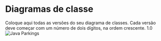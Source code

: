 # Diagramas de classe
Coloque aqui todas as versões do seu diagrama de classes. Cada versão deve começar com um número de dois dígitos, na ordem crescente.
1.0
![Java Parkings](https://github.com/user-attachments/assets/d82acc64-7c20-482b-99e7-9ee648a542bf)

